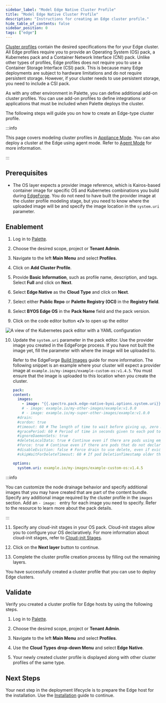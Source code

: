 ```yaml
---
sidebar_label: "Model Edge Native Cluster Profile"
title: "Model Edge Native Cluster Profile"
description: "Instructions for creating an Edge cluster profile."
hide_table_of_contents: false
sidebar_position: 0
tags: ["edge"]
---
```


[Cluster profiles](../../../profiles/cluster-profiles/cluster-profiles.md) contain the desired specifications the for
your Edge cluster. All Edge profiles require you to provide an Operating System (OS) pack, a Kubernetes pack and a
Container Network Interface (CNI) pack. Unlike other types of profiles, Edge profiles does not require you to use a
Container Storage Interface (CSI) pack. This is because many Edge deployments are subject to hardware limitations and do
not require persistent storage. However, if your cluster needs to use persistent storage, you need to include a CSI
pack.

As with any other environment in Palette, you can define additional add-on cluster profiles. You can use add-on profiles
to define integrations or applications that must be included when Palette deploys the cluster.

The following steps will guide you on how to create an Edge-type cluster profile.

:::info

This page covers modeling cluster profiles in
[Appliance Mode](../../../deployment-modes/appliance-mode/appliance-mode.md). You can also deploy a cluster at the Edge
using agent mode. Refer to [Agent Mode](../../../deployment-modes/agent-mode/agent-mode.md) for more information.

:::

## Prerequisites

- The OS layer expects a provider image reference, which is Kairos-based container image for specific OS and Kubernetes
  combinations you build during [EdgeForge](../edgeforge-workflow/edgeforge-workflow.md). You do not need to have built
  the provider image at the cluster profile modeling stage, but you need to know where the uploaded image will be and
  specify the image location in the `system.uri` parameter.

## Enablement

1. Log in to [Palette](https://console.spectrocloud.com).

2. Choose the desired scope, project or **Tenant Admin**.

3. Navigate to the left **Main Menu** and select **Profiles**.

4. Click on **Add Cluster Profile**.

5. Provide **Basic Information**, such as profile name, description, and tags. Select **Full** and click on **Next**.

6. Select **Edge Native** as the **Cloud Type** and click on **Next**.

7. Select either **Public Repo** or **Palette Registry (OCI)** in the **Registry field**.

8. Select **BYOS Edge OS** in the **Pack Name** field and the pack version.

9. Click on the code editor button **\</\>** to open up the editor

![A view of the Kubernetes pack editor with a YAML configuration](/clusters_site-deployment_model-profile_byoos-pack-yaml.webp)

10. Update the `system.uri` parameter in the pack editor. Use the provider image you created in the EdgeForge process.
    If you have not built the image yet, fill the parameter with where the image will be uploaded to.

    Refer to the EdgeForge [Build Images](../edgeforge-workflow/palette-canvos/palette-canvos.md) guide for more
    information. The following snippet is an example where your cluster will expect a provider image at
    `example.io/my-images/example-custom-os:v1.4.5`. You must ensure that the image is uploaded to this location when
    you create the cluster.

    ```yaml
    pack:
    content:
      images:
        - image: "{{.spectro.pack.edge-native-byoi.options.system.uri}}"
        # - image: example.io/my-other-images/example:v1.0.0
        # - image: example.io/my-super-other-images/example:v1.0.0
      #drain:
      #cordon: true
      #timeout: 60 # The length of time to wait before giving up, zero means infinite
      #gracePeriod: 60 # Period of time in seconds given to each pod to terminate gracefully. If negative, the default value specified in the pod will be used
      #ignoreDaemonSets: true
      #deleteLocalData: true # Continue even if there are pods using emptyDir (local data that will be deleted when the node is drained)
      #force: true # Continue even if there are pods that do not declare a controller
      #disableEviction: false # Force drain to use delete, even if eviction is supported. This will bypass checking PodDisruptionBudgets, use with caution
      #skipWaitForDeleteTimeout: 60 # If pod DeletionTimestamp older than N seconds, skip waiting for the pod. Seconds must be greater than 0 to skip.

    options:
      system.uri: example.io/my-images/example-custom-os:v1.4.5
    ```

<!-- prettier-ignore-start -->

:::info

You can customize the node drainage behavior and specify additional images that you may have created that are part
of the content bundle. Specify any additional image required by the cluster profile in the `images` section. Add an
`- image: ` entry for each image you need to specify. Refer to the <VersionedLink text="BYOOS Pack" url="/integrations/packs/?pack=generic-byoi" /> resource to learn more about the
pack details.

:::

<!-- prettier-ignore-end -->

11. Specify any cloud-init stages in your OS pack. Cloud-init stages allow you to configure your OS declaratively. For
    more information about cloud-init stages, refer to [Cloud-init Stages](../edge-configuration/cloud-init.md).

12. Click on the **Next layer** button to continue.

13. Complete the cluster profile creation process by filling out the remaining layers.

You have successfully created a cluster profile that you can use to deploy Edge clusters.

## Validate

Verify you created a cluster profile for Edge hosts by using the following steps.

1. Log in to [Palette](https://console.spectrocloud.com).

2. Choose the desired scope, project or **Tenant Admin**.

3. Navigate to the left **Main Menu** and select **Profiles**.

4. Use the **Cloud Types** **drop-down Menu** and select **Edge Native**.

5. Your newly created cluster profile is displayed along with other cluster profiles of the same type.

## Next Steps

Your next step in the deployment lifecycle is to prepare the Edge host for the installation. Use the
[Installation](../site-deployment/stage.md) guide to continue.
